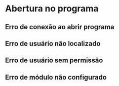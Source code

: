 <!-- TITLE: Erro Ao Abrir -->
<!-- SUBTITLE: A quick summary of Erro Ao Abrir -->

# Abertura no programa 

## Erro de conexão ao abrir programa 
## Erro de usuário não localizado
## Erro de usuário sem permissão
## Erro de módulo não configurado
